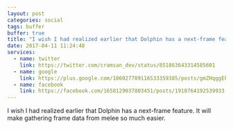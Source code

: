 ```yaml
---
layout: post
categories: social
tags: buffer
buffer: true
title: "I wish I had realized earlier that Dolphin has a next-frame feature. It will make gathering frame data from melee so much easier."
date: 2017-04-11 11:24:48
services: 
  - name: twitter
    link: https://twitter.com/cramsan_dev/status/851863643314585601
  - name: google
    link: https://plus.google.com/106027709116533359385/posts/gmZHqggEk5t
  - name: facebook
    link: https://facebook.com/1658129037803451/posts/1910764192539933
---
```

I wish I had realized earlier that Dolphin has a next-frame feature. It will make gathering frame data from melee so much easier.
